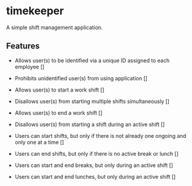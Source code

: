 # timekeeper

A simple shift management application.

## Features

- Allows user(s) to be identified via a unique ID assigned to each employee []
- Prohibits unidentified user(s) from using application []
- Allows user(s) to start a work shift []
- Disallows user(s) from starting multiple shifts simultaneously []
- Allows user(s) to end a work shift []
- Disallows user(s) from starting a shift during an active shift []

- Users can start shifts, but only if there is not already one ongoing and only one at a time []
- Users can end shifts, but only if there is no active break or lunch []
- Users can start and end breaks, but only during an active shift []
- Users can start and end lunches, but only during an active shift []
